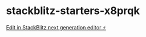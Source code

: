 # stackblitz-starters-x8prqk

[Edit in StackBlitz next generation editor ⚡️](https://stackblitz.com/~/github.com/Tilocyber/stackblitz-starters-x8prqk)
